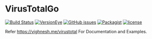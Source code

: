 # VirusTotalGo
[![Build Status](https://travis-ci.org/B-V-R/VirusTotalGo.svg?branch=master)](https://travis-ci.org/B-V-R/VirusTotalGo)
[![VersionEye](https://img.shields.io/versioneye/d/B-V-R/VirusTotalGo.svg?style=flat-square)]()
[![GitHub issues](https://img.shields.io/github/issues/B-V-R/VirusTotalGo.svg?style=flat-square)]()
[![Packagist](https://img.shields.io/packagist/dt/B-V-R/VirusTotalGo.svg?style=flat-square)]()
[![license](https://img.shields.io/github/license/B-V-R/VirusTotalGo.svg?style=flat-square)]()

Refer https://vighnesh.me/virustotal For Documentation and Examples.

